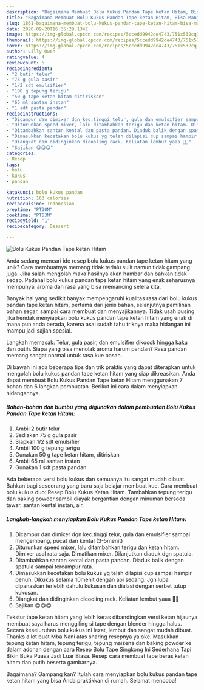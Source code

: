 ```yaml
---
description: "Bagaimana Membuat Bolu Kukus Pandan Tape ketan Hitam, Bisa Manjain Lidah"
title: "Bagaimana Membuat Bolu Kukus Pandan Tape ketan Hitam, Bisa Manjain Lidah"
slug: 1861-bagaimana-membuat-bolu-kukus-pandan-tape-ketan-hitam-bisa-manjain-lidah
date: 2020-09-20T16:35:29.134Z
image: https://img-global.cpcdn.com/recipes/5ccedd9942de4743/751x532cq70/bolu-kukus-pandan-tape-ketan-hitam-foto-resep-utama.jpg
thumbnail: https://img-global.cpcdn.com/recipes/5ccedd9942de4743/751x532cq70/bolu-kukus-pandan-tape-ketan-hitam-foto-resep-utama.jpg
cover: https://img-global.cpcdn.com/recipes/5ccedd9942de4743/751x532cq70/bolu-kukus-pandan-tape-ketan-hitam-foto-resep-utama.jpg
author: Lilly Owen
ratingvalue: 4
reviewcount: 6
recipeingredient:
- "2 butir telur"
- "75 g gula pasir"
- "1/2 sdt emulsifier"
- "100 g tepung terigu"
- "50 g tape ketan hitam ditiriskan"
- "65 ml santan instan"
- "1 sdt pasta pandan"
recipeinstructions:
- "Dicampur dan dimixer dgn kec.tinggi telur, gula dan emulsifier sampai mengembang, pucat dan kental (3-5menit)"
- "Diturunkan speed mixer, lalu ditambahkan terigu dan ketan hitam. Dimixer asal rata saja. Dimatikan mixer. Dilanjutkan diaduk dgn spatula."
- "Ditambahkan santan kental dan pasta pandan. Diaduk balik dengan spatula sampai tercampur rata."
- "Dimasukkan kecetakan bolu kukus yg telah dilapisi cup sampai hampir penuh. Dikukus selama 10menit dengan api sedang. Jgn lupa dipanaskan terlebih dahulu kukusan dan dialasi dengan serbet tutup kukusan."
- "Diangkat dan didinginkan dicooling rack. Keliatan lembut yaaa 🥰🥰"
- "Sajikan 😋😋😋"
categories:
- Resep
tags:
- bolu
- kukus
- pandan

katakunci: bolu kukus pandan 
nutrition: 163 calories
recipecuisine: Indonesian
preptime: "PT30M"
cooktime: "PT53M"
recipeyield: "1"
recipecategory: Dessert

---
```



![Bolu Kukus Pandan Tape ketan Hitam](https://img-global.cpcdn.com/recipes/5ccedd9942de4743/751x532cq70/bolu-kukus-pandan-tape-ketan-hitam-foto-resep-utama.jpg)

Anda sedang mencari ide resep bolu kukus pandan tape ketan hitam yang unik? Cara membuatnya memang tidak terlalu sulit namun tidak gampang juga. Jika salah mengolah maka hasilnya akan hambar dan bahkan tidak sedap. Padahal bolu kukus pandan tape ketan hitam yang enak seharusnya mempunyai aroma dan rasa yang bisa memancing selera kita.

Banyak hal yang sedikit banyak mempengaruhi kualitas rasa dari bolu kukus pandan tape ketan hitam, pertama dari jenis bahan, selanjutnya pemilihan bahan segar, sampai cara membuat dan menyajikannya. Tidak usah pusing jika hendak menyiapkan bolu kukus pandan tape ketan hitam yang enak di mana pun anda berada, karena asal sudah tahu triknya maka hidangan ini mampu jadi sajian spesial.

Langkah memasak: Telur, gula pasir, dan emulsifier dikocok hingga kaku dan putih. Siapa yang bisa menolak aroma harum pandan? Rasa pandan memang sangat normal untuk rasa kue basah.


Di bawah ini ada beberapa tips dan trik praktis yang dapat diterapkan untuk mengolah bolu kukus pandan tape ketan hitam yang siap dikreasikan. Anda dapat membuat Bolu Kukus Pandan Tape ketan Hitam menggunakan 7 bahan dan 6 langkah pembuatan. Berikut ini cara dalam menyiapkan hidangannya.

<!--inarticleads1-->

##### Bahan-bahan dan bumbu yang digunakan dalam pembuatan Bolu Kukus Pandan Tape ketan Hitam:

1. Ambil 2 butir telur
1. Sediakan 75 g gula pasir
1. Siapkan 1/2 sdt emulsifier
1. Ambil 100 g tepung terigu
1. Gunakan 50 g tape ketan hitam, ditiriskan
1. Ambil 65 ml santan instan
1. Gunakan 1 sdt pasta pandan


Ada beberapa versi bolu kukus dan semuanya itu sangat mudah dibuat. Bahkan bagi seseorang yang baru saja belajar membuat kue. Cara membuat bolu kukus duo: Resep Bolu Kukus Ketan Hitam. Tambahkan tepung terigu dan baking powder sambil diayak bergantian dengan minuman bersoda tawar, santan kental instan, air. 

<!--inarticleads2-->

##### Langkah-langkah menyiapkan Bolu Kukus Pandan Tape ketan Hitam:

1. Dicampur dan dimixer dgn kec.tinggi telur, gula dan emulsifier sampai mengembang, pucat dan kental (3-5menit)
1. Diturunkan speed mixer, lalu ditambahkan terigu dan ketan hitam. Dimixer asal rata saja. Dimatikan mixer. Dilanjutkan diaduk dgn spatula.
1. Ditambahkan santan kental dan pasta pandan. Diaduk balik dengan spatula sampai tercampur rata.
1. Dimasukkan kecetakan bolu kukus yg telah dilapisi cup sampai hampir penuh. Dikukus selama 10menit dengan api sedang. Jgn lupa dipanaskan terlebih dahulu kukusan dan dialasi dengan serbet tutup kukusan.
1. Diangkat dan didinginkan dicooling rack. Keliatan lembut yaaa 🥰🥰
1. Sajikan 😋😋😋


Tekstur tape ketan hitam yang lebih keras dibandingkan versi ketan hijaunya membuat saya harus menggiling si tape dengan blender hingga halus. Secara keseluruhan bolu kukus ini lezat, lembut dan sangat mudah dibuat. Thanks a lot buat Mba Nani atas sharing resepnya ya oke. Masukkan tepung ketan hitam, tepung terigu, tepung maizena dan baking powder ke dalam adonan dengan cara Resep Bolu Tape Singkong Ini Sederhana Tapi Bikin Buka Puasa Jadi Luar Biasa. Resep cara membuat tape beras ketan hitam dan putih beserta gambarnya. 

Bagaimana? Gampang kan? Itulah cara menyiapkan bolu kukus pandan tape ketan hitam yang bisa Anda praktikkan di rumah. Selamat mencoba!
